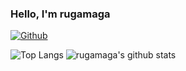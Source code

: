 ### Hello, I'm rugamaga

[![Github](https://img.shields.io/github/followers/rugamaga?label=Follow&style=social)](https://github.com/rugamaga)


![Top Langs](https://github-readme-stats.vercel.app/api/top-langs/?username=rugamaga&hide=html)
![rugamaga's github stats](https://github-readme-stats.vercel.app/api?username=rugamaga&show_icons=true&count_private=true&line_height=40)